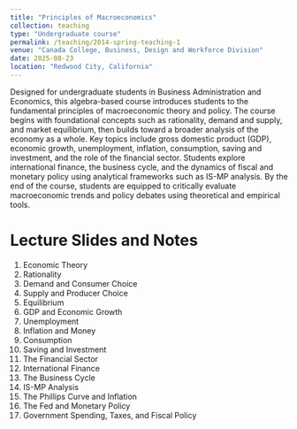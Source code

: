 ```yaml
---
title: "Principles of Macroeconomics"
collection: teaching
type: "Undergraduate course"
permalink: /teaching/2014-spring-teaching-1
venue: "Canada College, Business, Design and Workforce Division"
date: 2025-08-23
location: "Redwood City, California"
---
```


Designed for undergraduate students in Business Administration and Economics, this algebra-based course introduces students to the fundamental principles of macroeconomic theory and policy. The course begins with foundational concepts such as rationality, demand and supply, and market equilibrium, then builds toward a broader analysis of the economy as a whole. Key topics include gross domestic product (GDP), economic growth, unemployment, inflation, consumption, saving and investment, and the role of the financial sector. Students explore international finance, the business cycle, and the dynamics of fiscal and monetary policy using analytical frameworks such as IS-MP analysis. By the end of the course, students are equipped to critically evaluate macroeconomic trends and policy debates using theoretical and empirical tools.


Lecture Slides and Notes
======
1. Economic Theory
2. Rationality
3. Demand and Consumer Choice
4. Supply and Producer Choice
5. Equilibrium
6. GDP and Economic Growth
7. Unemployment
8. Inflation and Money
9. Consumption
10. Saving and Investment
11. The Financial Sector
12. International Finance
13. The Business Cycle
14. IS-MP Analysis
15. The Phillips Curve and Inflation
16. The Fed and Monetary Policy
17. Government Spending, Taxes, and Fiscal Policy
